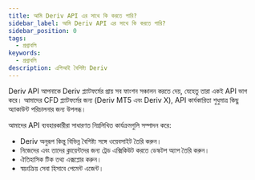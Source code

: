 ```yaml
---
title: আমি Deriv API এর সাথে কি করতে পারি?
sidebar_label: আমি Deriv API এর সাথে কি করতে পারি?
sidebar_position: 0
tags:
  - প্রশ্নাবলি
keywords:
  - প্রশ্নাবলি
description: এপিআই বৈশিষ্ট্য Deriv
---
```


Deriv API আপনাকে Deriv প্ল্যাটফর্মের প্রায় সব ফাংশন সঞ্চালন করতে দেয়, যেহেতু
তারা একই API ভাগ করে। আমাদের CFD প্ল্যাটফর্মের জন্য (Deriv MT5 এবং Deriv X), API
কার্যকারিতা শুধুমাত্র কিছু অ্যাকাউন্ট পরিচালনার জন্য উপলব্ধ।

আমাদের API ব্যবহারকারীরা সাধারণত নিম্নলিখিত কার্যক্রমগুলি সম্পাদন করে:

- Deriv অনুরূপ কিন্তু বিভিন্ন বৈশিষ্ট্য সঙ্গে ওয়েবসাইট তৈরি করুন।
- নিজেদের এবং তাদের ক্লায়েন্টদের জন্য ট্রেড এক্সিকিউট করতে ডেস্কটপ অ্যাপ তৈরি করুন।
- ঐতিহাসিক টিক তথ্য এক্সপ্লোর করুন।
- স্বয়ংক্রিয় সেবা হিসাবে পেমেন্ট এজেন্ট।
